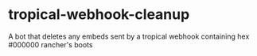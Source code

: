 # tropical-webhook-cleanup
A bot that deletes any embeds sent by a tropical webhook containing hex #000000 rancher's boots
